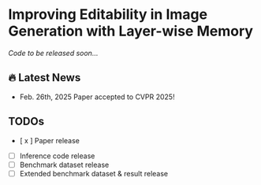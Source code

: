 # Improving Editability in Image Generation with Layer-wise Memory  

*Code to be released soon…*

## 🔥 Latest News 
- Feb. 26th, 2025 Paper accepted to CVPR 2025!

## TODOs
- [ x ] Paper release  
- [ ] Inference code release  
- [ ] Benchmark dataset release  
- [ ] Extended benchmark dataset & result release  
